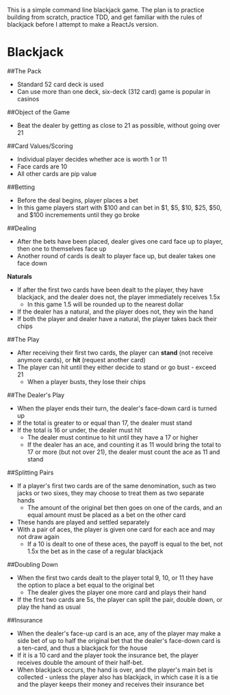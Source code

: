 This is a simple command line blackjack game. The plan is to practice building from scratch, practice TDD, and get familiar with the rules of blackjack before I attempt to make a ReactJs version.

# Blackjack

##The Pack
- Standard 52 card deck is used
- Can use more than one deck, six-deck (312 card) game is popular in casinos

##Object of the Game
- Beat the dealer by getting as close to 21 as possible, without going over 21

##Card Values/Scoring
- Individual player decides whether ace is worth 1 or 11
- Face cards are 10
- All other cards are pip value

##Betting
- Before the deal begins, player places a bet
- In this game players start with $100 and can bet in $1, $5, $10, $25, $50, and $100 incremements until they go broke

##Dealing
- After the bets have been placed, dealer gives one card face up to player, then one to themselves face up
- Another round of cards is dealt to player face up, but dealer takes one face down

**Naturals**
 - If after the first two cards have been dealt to the player, they have blackjack, and the dealer does not, the player immediately receives 1.5x
    - In this game 1.5 will be rounded up to the nearest dollar
- If the dealer has a natural, and the player does not, they win the hand
- If both the player and dealer have a natural, the player takes back their chips

##The Play
- After receiving their first two cards, the player can **stand** (not receive anymore cards), or **hit** (request another card)
- The player can hit until they either decide to stand or go bust - exceed 21
    - When a player busts, they lose their chips

##The Dealer's Play
- When the player ends their turn, the dealer's face-down card is turned up
- If the total is greater to or equal than 17, the dealer must stand
- If the total is 16 or under, the dealer must hit
    - The dealer must continue to hit until they have a 17 or higher
    -  If the dealer has an ace, and counting it as 11 would bring the total to 17 or more (but not over 21), the dealer must count the ace as 11 and stand

##Splitting Pairs
- If a player's first two cards are of the same denomination, such as two jacks or two sixes, they may choose to treat them as two separate hands
    - The amount of the original bet then goes on one of the cards, and an equal amount must be placed as a bet on the other card
- These hands are played and settled separately 
- With a pair of aces, the player is given one card for each ace and may not draw again
    - If a 10 is dealt to one of these aces, the payoff is equal to the bet, not 1.5x the bet as in the case of a regular blackjack
    
##Doubling Down
- When the first two cards dealt to the player total 9, 10, or 11 they have the option to place a bet equal to the original bet
    - The dealer gives the player one more card and plays their hand
- If the first two cards are 5s, the player can split the pair, double down, or play the hand as usual

##Insurance
- When the dealer's face-up card is an ace, any of the player may make a side bet of up to half the original bet that the dealer's face-down card is a ten-card, and thus a blackjack for the house
- If it is a 10 card and the player took the insurance bet, the player receives double the amount of their half-bet.
- When blackjack occurs, the hand is over, and the player's main bet is collected - unless the player also has blackjack, in which case it is a tie and the player keeps their money and receives their insurance bet

